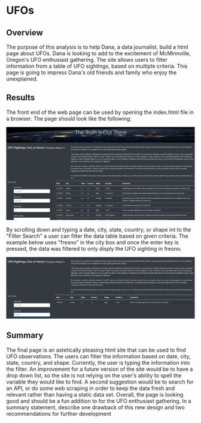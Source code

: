# UFOs

## Overview
The purpose of this analysis is to help Dana, a data journalist, build a html page about UFOs. Dana is looking to add to the excitement of McMinnville, Oregon's UFO enthusiast gathering. The site allows users to filter information from a table of UFO sightings, based on multiple criteria. This page is going to impress Dana's old friends and family who enjoy the unexplained.  

## Results
The front end of the web page can be used by opening the index.html file in a browser. The page should look like the following:

![Page_Overview](/Resources/overview.png)

By scrolling down and typing a date, city, state, country, or shape int to the "Filter Search" a user can filter the data table based on given criteria. The example below uses "fresno" in the city box and once the enter key is pressed, the data was filtered to only disply the UFO sighting in fresno. 

![Filtered_Example](/Resources/filtered.png)

## Summary
The final page is an astetically pleasing html site that can be used to find UFO observations. The users can filter the information based on date, city, state, country, and shape. Currently, the user is typing the information into the filter. An improvement for a future version of the site would be to have a drop down list, so the site is not relying on the user's ability to spell the variable they would like to find. A second suggestion would be to search for an API, or do some web scraping in order to keep the data fresh and relevant rather than having a static data set. Overall, the page is looking good and should be a fun addition to for the UFO enthusiast gathering. 
In a summary statement, describe one drawback of this new design and two recommendations for further development

